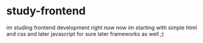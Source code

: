 # study-frontend
im studing frontend development right now now im starting with simple html and css and later javascript for sure later frameworks as well ;)

